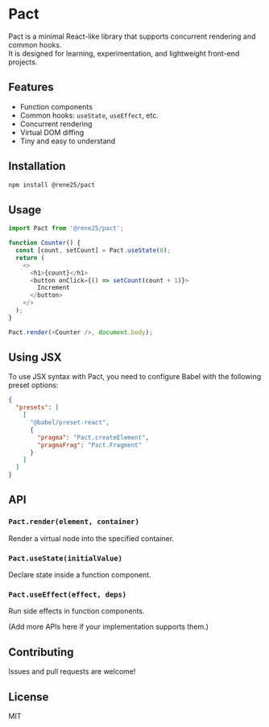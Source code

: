 # Pact

Pact is a minimal React-like library that supports concurrent rendering and common hooks.  
It is designed for learning, experimentation, and lightweight front-end projects.

## Features

- Function components
- Common hooks: `useState`, `useEffect`, etc.
- Concurrent rendering
- Virtual DOM diffing
- Tiny and easy to understand

## Installation

```bash
npm install @rene25/pact
```

## Usage

```js
import Pact from '@rene25/pact';

function Counter() {
  const [count, setCount] = Pact.useState(0);
  return (
    <>
      <h1>{count}</h1>
      <button onClick={() => setCount(count + 1)}>
        Increment
      </button>
    </>
  );
}

Pact.render(<Counter />, document.body);
```

## Using JSX

To use JSX syntax with Pact, you need to configure Babel with the following preset options:

```json
{
  "presets": [
    [
      "@babel/preset-react",
      {
        "pragma": "Pact.createElement",
        "pragmaFrag": "Pact.Fragment"
      }
    ]
  ]
}
```

## API

### `Pact.render(element, container)`
Render a virtual node into the specified container.

### `Pact.useState(initialValue)`
Declare state inside a function component.

### `Pact.useEffect(effect, deps)`
Run side effects in function components.

(Add more APIs here if your implementation supports them.)

## Contributing

Issues and pull requests are welcome!

## License

MIT
